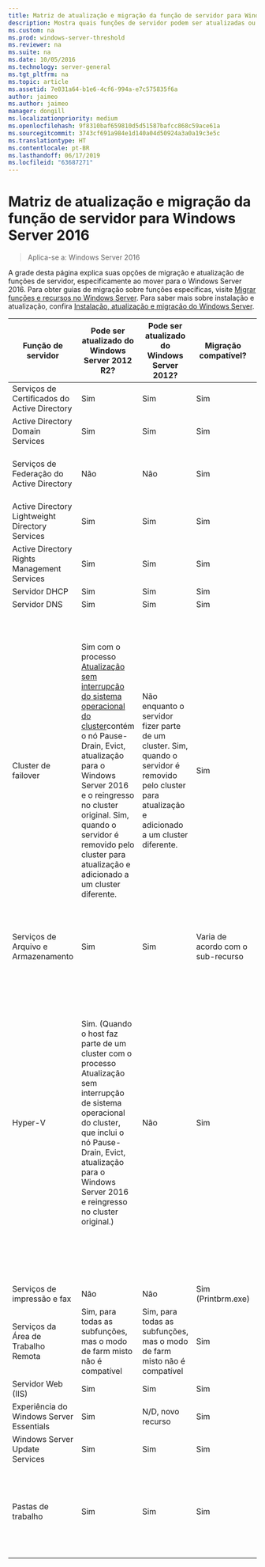 ```yaml
---
title: Matriz de atualização e migração da função de servidor para Windows Server 2016
description: Mostra quais funções de servidor podem ser atualizadas ou migradas para o Windows Server 2016.
ms.custom: na
ms.prod: windows-server-threshold
ms.reviewer: na
ms.suite: na
ms.date: 10/05/2016
ms.technology: server-general
ms.tgt_pltfrm: na
ms.topic: article
ms.assetid: 7e031a64-b1e6-4cf6-994a-e7c575835f6a
author: jaimeo
ms.author: jaimeo
manager: dongill
ms.localizationpriority: medium
ms.openlocfilehash: 9f8310baf659810d5d51587bafcc868c59ace61a
ms.sourcegitcommit: 3743cf691a984e1d140a04d50924a3a0a19c3e5c
ms.translationtype: HT
ms.contentlocale: pt-BR
ms.lasthandoff: 06/17/2019
ms.locfileid: "63687271"
---
```

# <a name="server-role-upgrade-and-migration-matrix-for-windows-server-2016"></a>Matriz de atualização e migração da função de servidor para Windows Server 2016

>Aplica-se a: Windows Server 2016

A grade desta página explica suas opções de migração e atualização de funções de servidor, especificamente ao mover para o Windows Server 2016. Para obter guias de migração sobre funções específicas, visite [Migrar funções e recursos no Windows Server](https://docs.microsoft.com/windows-server/get-started/migrate-roles-and-features). Para saber mais sobre instalação e atualização, confira [Instalação, atualização e migração do Windows Server](https://docs.microsoft.com/windows-server/get-started/installation-and-upgrade).

|Função de servidor|Pode ser atualizado do Windows Server 2012 R2?|Pode ser atualizado do Windows Server 2012?|Migração compatível?|A migração pode ser concluída sem tempo de inatividade?|  
|-------------------|----------|--------------|--------------|----------|  
|Serviços de Certificados do Active Directory| Sim|    Sim|    Sim|    Não|
|Active Directory Domain Services|  Sim|    Sim|    Sim|    Sim|
|Serviços de Federação do Active Directory|  Não| Não| Sim|    Não (os novos nós precisam ser adicionados ao farm)|
|Active Directory Lightweight Directory Services|   Sim|    Sim|    Sim|    Sim|
|Active Directory Rights Management Services|   Sim|    Sim|    Sim|    Não|
|Servidor DHCP|   Sim|    Sim|    Sim|    Sim|
|Servidor DNS|    Sim|    Sim|    Sim|    Não|
|Cluster de failover|Sim com o processo [Atualização sem interrupção do sistema operacional do cluster](https://technet.microsoft.com/windows-server-docs/failover-clustering/cluster-operating-system-rolling-upgrade)contém o nó Pause-Drain, Evict, atualização para o Windows Server 2016 e o reingresso no cluster original. Sim, quando o servidor é removido pelo cluster para atualização e adicionado a um cluster diferente.|Não enquanto o servidor fizer parte de um cluster. Sim, quando o servidor é removido pelo cluster para atualização e adicionado a um cluster diferente.  |Sim|Não para Clusters de Failover no Windows Server 2012. Sim para Clusters de Failover do Windows Server 2012 R2 com máquinas virtuais do Hyper-V ou Clusters de Failover do Windows Server 2012 R2 executando a função Servidor de Arquivos de Escalabilidade Horizontal. confira [Atualização sem interrupção do sistema operacional do cluster](https://technet.microsoft.com/windows-server-docs/failover-clustering/cluster-operating-system-rolling-upgrade).|
|Serviços de Arquivo e Armazenamento| Sim|    Sim|    Varia de acordo com o sub-recurso|  Não|
|Hyper-V| Sim. (Quando o host faz parte de um cluster com o processo Atualização sem interrupção de sistema operacional do cluster, que inclui o nó Pause-Drain, Evict, atualização para o Windows Server 2016 e reingresso no cluster original.)|  Não|   Sim|  Não para Clusters de Failover no Windows Server 2012. Sim para Clusters de Failover do Windows Server 2012 R2 com máquinas virtuais do Hyper-V ou Clusters de Failover do Windows Server 2012 R2 executando a função Servidor de Arquivos de Escalabilidade Horizontal. confira [Atualização sem interrupção do sistema operacional do cluster](https://technet.microsoft.com/windows-server-docs/failover-clustering/cluster-operating-system-rolling-upgrade).| 
|Serviços de impressão e fax|    Não| Não| Sim (Printbrm.exe)| Não|
|Serviços da Área de Trabalho Remota|   Sim, para todas as subfunções, mas o modo de farm misto não é compatível|   Sim, para todas as subfunções, mas o modo de farm misto não é compatível|   Sim|    Não|
|Servidor Web (IIS)|  Sim|    Sim|    Sim|    Não|
|Experiência do Windows Server Essentials|  Sim|    N/D, novo recurso|  Sim|    Não|
|Windows Server Update Services|    Sim|    Sim|    Sim|    Não|
|Pastas de trabalho|  Sim|    Sim|    Sim|    Sim do cluster do WS 2012 R2 ao usar a [Atualização sem interrupção do sistema operacional do cluster](https://technet.microsoft.com/windows-server-docs/failover-clustering/cluster-operating-system-rolling-upgrade).|


